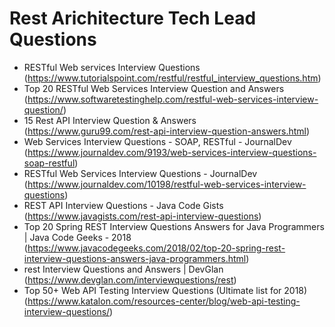 # Rest Arichitecture Tech Lead Questions

- RESTful Web services Interview Questions (https://www.tutorialspoint.com/restful/restful_interview_questions.htm)
- Top 20 RESTful Web Services Interview Question and Answers (https://www.softwaretestinghelp.com/restful-web-services-interview-question/)
- 15 Rest API Interview Question & Answers (https://www.guru99.com/rest-api-interview-question-answers.html)
- Web Services Interview Questions - SOAP, RESTful - JournalDev (https://www.journaldev.com/9193/web-services-interview-questions-soap-restful)
- RESTful Web Services Interview Questions - JournalDev (https://www.journaldev.com/10198/restful-web-services-interview-questions)
- REST API Interview Questions - Java Code Gists (https://www.javagists.com/rest-api-interview-questions)
- Top 20 Spring REST Interview Questions Answers for Java Programmers | Java Code Geeks - 2018 (https://www.javacodegeeks.com/2018/02/top-20-spring-rest-interview-questions-answers-java-programmers.html)
- rest Interview Questions and Answers | DevGlan (https://www.devglan.com/interviewquestions/rest)
- Top 50+ Web API Testing Interview Questions (Ultimate list for 2018) (https://www.katalon.com/resources-center/blog/web-api-testing-interview-questions/)
